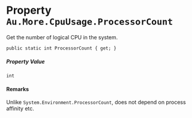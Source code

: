 # Property `Au.More.CpuUsage.ProcessorCount`

Get the number of logical CPU in the system.

```
public static int ProcessorCount { get; }
```

##### Property Value

`int`

#### Remarks

Unlike `System.Environment.ProcessorCount`, does not depend on process affinity etc.